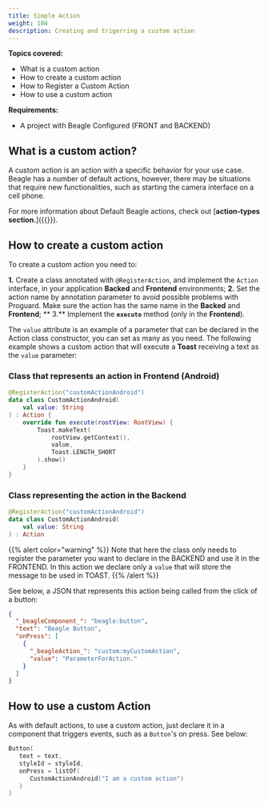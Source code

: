 ```yaml
---
title: Simple Action
weight: 104
description: Creating and trigerring a custom action
---
```


**Topics covered:**

- What is a custom action
- How to create a custom action
- How to Register a Custom Action
- How to use a custom action

**Requirements:**

- A project with Beagle Configured (FRONT and BACKEND)

## **What is a custom action?**

A custom action is an action with a specific behavior for your use case. Beagle has a number of default actions, however, there may be situations that require new functionalities, such as starting the camera interface on a cell phone.

For more information about Default Beagle actions, check out [**action-types section.**]({{<ref path="/api/actions/overview#action-types" lang="en">}}).

## **How to create a custom action**

To create a custom action you need to:

**1.** Create a class annotated with `@RegisterAction`, and implement the `Action` interface, in your application **Backed** and **Frontend** environments;
**2.** Set the action name by annotation parameter to avoid possible problems with Proguard. Make sure the action has the same name in the **Backed** and **Frontend**;
** 3.** Implement the **`execute`** method (only in the **Frontend**).

The `value` attribute is an example of a parameter that can be declared in the Action class constructor, you can set as many as you need.
The following example shows a custom action that will execute a **Toast** receiving a text as the `value` parameter:

### **Class that represents an action in Frontend (Android)**

```kotlin
@RegisterAction("customActionAndroid")
data class CustomActionAndroid(
    val value: String
) : Action {
    override fun execute(rootView: RootView) {
        Toast.makeText(
            rootView.getContext(),
            value,
            Toast.LENGTH_SHORT
        ).show()
    }
}
```

### **Class representing the action in the Backend**

```kotlin
@RegisterAction("customActionAndroid")
data class CustomActionAndroid(
    val value: String
) : Action
```

{{% alert color="warning" %}}
  Note that here the class only needs to register the parameter you want to declare in the BACKEND and use it in the FRONTEND. In this action we declare only a `value` that will store the message to be used in TOAST.
{{% /alert %}}

See below, a JSON that represents this action being called from the click of a button:

```json
{
  "_beagleComponent_": "beagle:button",
  "text": "Beagle Button",
  "onPress": [
    {
      "_beagleAction_": "custom:myCustomAction",
      "value": "ParameterForAction."
    }
  ]
}
```

## **How to use a custom Action**

As with default actions, to use a custom action, just declare it in a component that triggers events, such as a `Button`'s on press. See below:

```kotlin
Button(
   text = text,
   styleId = styleId,
   onPress = listOf(
      CustomActionAndroid("I am a custom action")
   )
)
```
